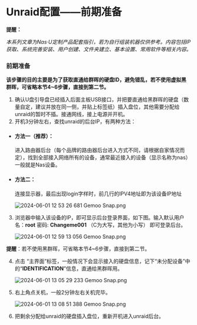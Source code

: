# Unraid配置——前期准备

**提醒：**

*本系列文章为Nas·U定制产品配套指引，若为自行组装机器仅供参考。内容包括IP获取、系统完善安装、用户创建、文件夹建立、基本设置、常用软件等相关内容。*

### 前期准备

**该步骤的目的主要是为了获取直通给群晖的硬盘ID，避免错乱，若不使用虚拟黑群晖，可省略本节4~6步骤，直接到第二节。**

1. 确认U盘引导盘已经插入后面主板USB接口，并把要直通给黑群晖的硬盘（数量自定，建议并放在同一侧，并贴上标签纸）插入盘位，其他需要分配给unraid的暂时不插。接通网线，接上电源并开机。
2. 开机3分钟左右，查找unraid的后台IP，有两种方法：

- #### 方法一（推荐）：

  进入路由器后台（每个品牌的路由器后台进入方式不同，请根据自家情况而定），找到全部接入网络所有的设备，通常最近接入的设备（显示名称为nas）一般就是Nas设备。

- #### 方法二：
  
  连接显示器，最后出现login字样时，前几行的IPV4地址即为该设备IP地址
  
  ![2024-06-01 12 53 26 681  Gemoo Snap.png](https://nas-u.top/usr/uploads/2024/06/1268169739.png)

3. 浏览器中输入该设备的IP，即可显示后台登录界面，如下图。输入默认用户名：**root** 密码: **Changeme001** （C为大写，其他为小写） 即可登录后台。

   ![2024-06-01 12 59 13 056  Gemoo Snap.png](https://nas-u.top/usr/uploads/2024/06/2458548066.png)

​     **提醒**：若不使用黑群晖，可省略本节4~6步骤，直接到第二节。

4. 点击 “主界面”标签，一般情况下会显示接入的硬盘信息，记下“未分配设备”中的“**IDENTIFICATION**”信息，直通给黑群晖用。

   ![2024-06-01 13 05 29 233  Gemoo Snap.png](https://nas-u.top/usr/uploads/2024/06/1072824289.png)

5. 右上角点关机，一般2分钟左右关机完毕。

   ![2024-06-01 13 08 51 388  Gemoo Snap.png](https://nas-u.top/usr/uploads/2024/06/4229912516.png)

6. 把剩余分配给unraid的硬盘插入盘位，重新开机进入unraid后台。

